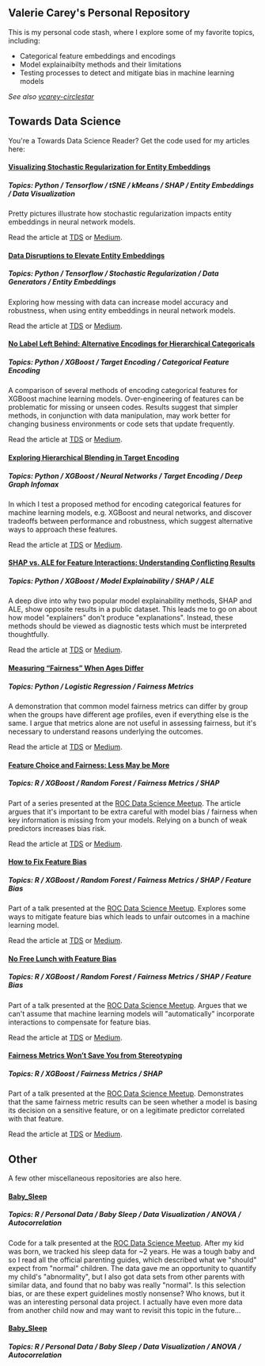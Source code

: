 ## Valerie Carey's Personal Repository 

This is my personal code stash, where I explore some of my favorite topics, including:
* Categorical feature embeddings and encodings
* Model explainaibilty methods and their limitations
* Testing processes to detect and mitigate bias in machine learning models

*See also [vcarey-circlestar](https://github.com/vcarey-circlestar)*

## Towards Data Science 

You're a  Towards Data Science Reader?  Get the code used for my articles here:

#### [Visualizing Stochastic Regularization for Entity Embeddings](https://github.com/vla6/Blog_naics_nn/tree/main/_A_embeddings)

##### Topics: Python / Tensorflow / tSNE / kMeans / SHAP / Entity Embeddings / Data Visualization

Pretty pictures illustrate how stochastic regularization impacts entity embeddings in neural network models.  

Read the article at [TDS](https://towardsdatascience.com/visualizing-stochastic-regularization-for-entity-embeddings-c0109ced4a3a/) or [Medium](https://medium.com/data-science/visualizing-stochastic-regularization-for-entity-embeddings-c0109ced4a3a).

#### [Data Disruptions to Elevate Entity Embeddings](https://github.com/vla6/Blog_naics_nn)

##### Topics: Python / Tensorflow / Stochastic Regularization / Data Generators / Entity Embeddings

Exploring how messing with data can increase model accuracy and robustness, when using entity embeddings in neural network models. 

Read the article at [TDS](https://towardsdatascience.com/data-disruptions-to-elevate-entity-embeddings-b1ddf86a3c95/) or [Medium](https://towardsdatascience.com/data-disruptions-to-elevate-entity-embeddings-b1ddf86a3c95).

#### [No Label Left Behind: Alternative Encodings for Hierarchical Categoricals](https://github.com/vla6/Blog_gnn_naics/tree/main/A_target_count_encoding)

##### Topics: Python / XGBoost / Target Encoding / Categorical Feature Encoding

A comparison of several methods of encoding categorical features for XGBoost machine learning models.  Over-engineering of features can be problematic for missing or unseen codes.  Results suggest that simpler methods, in conjunction with data manipulation, may work better for changing business environments or code sets that update frequently.  

Read the article at [TDS](https://towardsdatascience.com/no-label-left-behind-alternative-encodings-for-hierarchical-categoricals-d1bcf00afc37/) or [Medium](https://medium.com/data-science/no-label-left-behind-alternative-encodings-for-hierarchical-categoricals-d1bcf00afc37).

#### [Exploring Hierarchical Blending in Target Encoding](https://github.com/vla6/Blog_gnn_naics)

##### Topics: Python / XGBoost / Neural Networks / Target Encoding / Deep Graph Infomax

In which I test a proposed method for encoding categorical features for machine learning models, e.g. XGBoost and neural networks, and discover tradeoffs between performance and robustness, which suggest alternative ways to approach these features.

Read the article at [TDS](https://medium.com/data-science/exploring-hierarchical-blending-in-target-encoding-fea4c59b305b) or [Medium](https://medium.com/data-science/no-label-left-behind-alternative-encodings-for-hierarchical-categoricals-d1bcf00afc37).

#### [SHAP vs. ALE for Feature Interactions: Understanding Conflicting Results](https://github.com/vla6/Blog_gnn_naics)

##### Topics: Python / XGBoost / Model Explainability / SHAP / ALE

A deep dive into why two popular model explainability methods, SHAP and ALE, show opposite results in a public dataset.  This leads me to go on about how model "explainers" don't produce "explanations".  Instead, these methods should be viewed as diagnostic tests which must be interpreted thoughtfully.

Read the article at [TDS](https://towardsdatascience.com/shap-vs-ale-for-feature-interactions-understanding-conflicting-results-ac506149f678/) or [Medium](https://medium.com/data-science/shap-vs-ale-for-feature-interactions-understanding-conflicting-results-ac506149f678).

#### [Measuring “Fairness” When Ages Differ](https://github.com/vla6/Blog_age_fairness)

##### Topics: Python / Logistic Regression / Fairness Metrics

A demonstration that common model fairness metrics can differ by group when the groups have different age profiles, even if everything else is the same.  I argue that metrics alone are not useful in assessing fairness, but it's necessary to understand reasons underlying the outcomes.

Read the article at [TDS](https://towardsdatascience.com/measuring-fairness-when-ages-differ-177d9597dd3b/) or [Medium](https://medium.com/data-science/measuring-fairness-when-ages-differ-177d9597dd3b).

#### [Feature Choice and Fairness: Less May be More](https://github.com/vla6/Stereotyping_ROCDS)

##### Topics: R / XGBoost / Random Forest / Fairness Metrics / SHAP

Part of a series presented at the [ROC Data Science Meetup](https://www.meetup.com/roc-data-science/).  The article argues that it's important to be extra careful with model bias / fairness when key information is missing from your models.  Relying on a bunch of weak predictors increases bias risk.

Read the article at [TDS](https://towardsdatascience.com/feature-choice-and-fairness-less-may-be-more-7809ec11772e/) or [Medium](https://medium.com/data-science/feature-choice-and-fairness-less-may-be-more-7809ec11772e).

#### [How to Fix Feature Bias](https://github.com/vla6/Stereotyping_ROCDS)

##### Topics: R / XGBoost / Random Forest / Fairness Metrics / SHAP / Feature Bias

Part of a talk presented at the [ROC Data Science Meetup](https://www.meetup.com/roc-data-science/).  Explores some ways to mitigate feature bias which leads to unfair outcomes in a machine learning model.  

Read the article at [TDS](https://towardsdatascience.com/how-to-fix-feature-bias-9e47abccb942/) or [Medium](https://medium.com/data-science/how-to-fix-feature-bias-9e47abccb942).

#### [No Free Lunch with Feature Bias](https://github.com/vla6/Stereotyping_ROCDS)

##### Topics: R / XGBoost / Random Forest / Fairness Metrics / SHAP / Feature Bias

Part of a talk presented at the [ROC Data Science Meetup](https://www.meetup.com/roc-data-science/).  Argues that we can't assume that machine learning models will "automatically" incorporate interactions to compensate for feature bias.

Read the article at [TDS](https://towardsdatascience.com/no-free-lunch-with-feature-bias-561c9cd3dd18/) or [Medium](https://medium.com/data-science/no-free-lunch-with-feature-bias-561c9cd3dd18).

#### [Fairness Metrics Won’t Save You from Stereotyping](https://github.com/vla6/Stereotyping_ROCDS)

##### Topics: R / XGBoost / Fairness Metrics / SHAP

Part of a talk presented at the [ROC Data Science Meetup](https://www.meetup.com/roc-data-science/).  Demonstrates that the same fairness metric results can be seen whether a model is basing its decision on a sensitive feature, or on a legitimate predictor correlated with that feature. 

Read the article at [TDS](https://towardsdatascience.com/fairness-metrics-wont-save-you-from-stereotyping-27127e220cac/) or [Medium](https://medium.com/data-science/fairness-metrics-wont-save-you-from-stereotyping-27127e220cac).


## Other

A few other miscellaneous repositories are also here.

#### [Baby_Sleep](https://github.com/vla6/Baby_Sleep)

##### Topics: R / Personal Data / Baby Sleep / Data Visualization / ANOVA / Autocorrelation

Code for a talk presented at the [ROC Data Science Meetup](https://www.meetup.com/roc-data-science/).  After my kid was born, we tracked his sleep data for ~2 years.  He was a tough baby and so I read all the official parenting guides, which described what we "should" expect from "normal" children. The data gave me an opportunity to quantify my child's "abnormality", but I also got data sets from other parents with similar data, and found that no baby was really "normal".  Is this selection bias, or are these expert guidelines mostly nonsense?  Who knows, but it was an interesting personal data project.  I actually have even more data from another child now and may want to revisit this topic in the future...

#### [Baby_Sleep](https://github.com/vla6/Baby_Sleep)

##### Topics: R / Personal Data / Baby Sleep / Data Visualization / ANOVA / Autocorrelation



<!--
**vla6/vla6** is a ✨ _special_ ✨ repository because its `README.md` (this file) appears on your GitHub profile.

Here are some ideas to get you started:

- 🔭 I’m currently working on ...
- 🌱 I’m currently learning ...
- 👯 I’m looking to collaborate on ...
- 🤔 I’m looking for help with ...
- 💬 Ask me about ...
- 📫 How to reach me: ...
- 😄 Pronouns: ...
- ⚡ Fun fact: ...
-->
